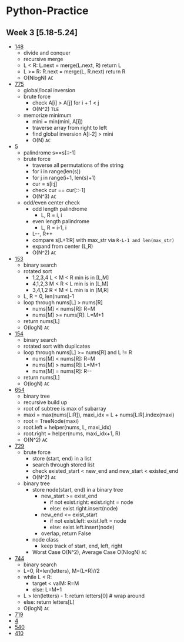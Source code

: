 # Python-Practice
## Week 3 [5.18-5.24]
- [148](https://leetcode.com/problems/sort-list/)
  - divide and conquer
  - recursive merge
  - L < R: L.next = merge(L.next, R) return L
  - L >= R: R.next = merge(L, R.next) return R
  - O(NlogN) `AC`
- [775](https://leetcode.com/problems/global-and-local-inversions/)
  - global/local inversion
  - brute force
    - check A[i] > A[j] for i + 1 < j
    - O(N^2) `TLE`
  - memorize minimum
    - mini = min(mini, A[i])
    - traverse array from right to left
    - find global inversion A[i-2] > mini
    - O(N) `AC`
- [5](https://leetcode.com/problems/longest-palindromic-substring/)
  - palindrome s==s[::-1]
  - brute force
    - traverse all permutations of the string
    - for i in range(len(s))
    - for j in range(i+1, len(s)+1)
    - cur = s[i:j]
    - check cur == cur[::-1]
    - O(N^3) `AC`
  - odd/even center check
    - odd length palindrome
      - L, R = i, i
    - even length palindrome
      - L, R = i-1, i
    - L--, R++
    - compare s[L+1:R] with max_str via `R-L-1 and len(max_str)`
    - expand from center (L,R)
    - O(N^2) `AC`
- [153](https://leetcode.com/problems/find-minimum-in-rotated-sorted-array/)
  - binary search
  - rotated sort
    - 1,2,3,4 L < M < R min is in [L,M]
    - 4,1,2,3 M < R < L min is in [L,M]
    - 3,4,1,2 R < M < L min is in [M,R]
  - L, R = 0, len(nums)-1
  - loop through nums[L] > nums[R]
    - nums[M] < nums[R]: R=M
    - nums[M] >= nums[R]: L=M+1
  - return nums[L]
  - O(logN) `AC`
- [154](https://leetcode.com/problems/find-minimum-in-rotated-sorted-array-ii/)
  - binary search
  - rotated sort with duplicates
  - loop through nums[L] >= nums[R] and L != R
    - nums[M] < nums[R]: R=M
    - nums[M] > nums[R]: L=M+1
    - nums[M] = nums[R]: R--
  - return nums[L]
  - O(logN) `AC`
- [654](https://leetcode.com/problems/maximum-binary-tree/)
  - binary tree
  - recursive build up
  - root of subtree is max of subarray
  - maxi = max(nums[L:R]), maxi_idx = L + nums[L:R].index(maxi)
  - root = TreeNode(maxi)
  - root.left = helper(nums, L, maxi_idx)
  - root.right = helper(nums, maxi_idx+1, R)
  - O(N^2) `AC`  
- [729](https://leetcode.com/problems/my-calendar-i/)
  - brute force
    - store (start, end) in a list
    - search through stored list
    - check existed_start < new_end and new_start < existed_end
    - O(N^2) `AC`
  - binary tree
    - store node(start, end) in a binary tree
      - new_start >= exist_end
        - if not exist.right: exist.right = node
        - else: exist.right.insert(node)
      - new_end <= exist_start
        - if not exist.left: exist.left = node
        - else: exist.left.insert(node)
      - overlap, return False
    - node class
      - keep track of start, end, left, right
    - Worst Case O(N^2), Average Case O(NlogN) `AC`
- [744](https://leetcode.com/problems/find-smallest-letter-greater-than-target/)
  - binary search
  - L=0, R=len(letters), M=(L+R)//2
  - while L < R:
    - target < valM: R=M
    - else: L=M+1
  - L > len(letters) - 1: return letters[0] # wrap around
  - else: return letters[L]
  - O(logN) `AC`
- [719]()
- [4]()
- [540]()
- [410]()
